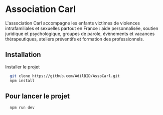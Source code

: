 
# Association Carl
L'association Carl accompagne les enfants victimes de violences intrafamiliales et sexuelles partout en France : aide personnalisée, soutien juridique et psychologique, groupes de parole, évènements et vacances thérapeutiques, ateliers préventifs et formation des professionnels.

## Installation

Installer le projet

```bash
  git clone https://github.com/AdilBID/AssoCarl.git
  npm install
```

## Pour lancer le projet

```bash
  npm run dev
```